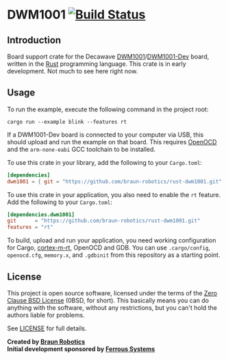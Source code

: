 # DWM1001 [![Build Status](https://travis-ci.org/braun-robotics/rust-dwm1001.svg?branch=master)](https://travis-ci.org/braun-robotics/rust-dwm1001)

## Introduction

Board support crate for the Decawave [DWM1001]/[DWM1001-Dev] board, written in the [Rust] programming language. This crate is in early development. Not much to see here right now.

[DWM1001]: http://www.decawave.com/products/dwm1001-module
[DWM1001-Dev]: https://www.decawave.com/products/dwm1001-dev
[Rust]: https://www.rust-lang.org/


## Usage

To run the example, execute the following command in the project root:

```
cargo run --example blink --features rt
```

If a DWM1001-Dev board is connected to your computer via USB, this should upload and run the example on that board. This requires [OpenOCD] and the `arm-none-eabi` GCC toolchain to be installed.

To use this crate in your library, add the following to your `Cargo.toml`:

``` toml
[dependencies]
dwm1001 = { git = "https://github.com/braun-robotics/rust-dwm1001.git" }
```

To use this crate in your application, you also need to enable the `rt` feature. Add the following to your `Cargo.toml`:

``` toml
[dependencies.dwm1001]
git      = "https://github.com/braun-robotics/rust-dwm1001.git"
features = "rt"
```

To build, upload and run your application, you need working configuration for Cargo, [cortex-m-rt], OpenOCD and GDB. You can use `.cargo/config`, `openocd.cfg`, `memory.x`, and `.gdbinit` from this repository as a starting point.

[OpenOCD]: http://openocd.org/
[cortex-m-rt]: https://crates.io/crates/cortex-m-rt


## License

This project is open source software, licensed under the terms of the [Zero Clause BSD License][] (0BSD, for short). This basically means you can do anything with the software, without any restrictions, but you can't hold the authors liable for problems.

See [LICENSE] for full details.

[Zero Clause BSD License]: https://opensource.org/licenses/FPL-1.0.0
[LICENSE]: https://github.com/braun-robotics/rust-dwm1001/blob/master/LICENSE


**Created by [Braun Robotics](https://braun-robotics.com/)**<br />
**Initial development sponsored by [Ferrous Systems](https://ferrous-systems.com/)**
